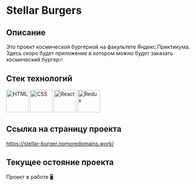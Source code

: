 # Stellar Burgers

## Описание
Это проект космической бургерной на факультете Яндекс.Приктикума. Здесь скоро будет приложение в котором можно будет заказать космический бургер🔥 

## Стек технологий
<div display = 'flex' flex-wrap = 'wrap'>
<img src="https://cdn.jsdelivr.net/gh/devicons/devicon/icons/html5/html5-original-wordmark.svg" alt='HTML' width='60' height='60'/>
<img src="https://cdn.jsdelivr.net/gh/devicons/devicon/icons/css3/css3-original-wordmark.svg" alt='CSS' width='60' height='60'/>
<img src="https://cdn.jsdelivr.net/gh/devicons/devicon/icons/react/react-original-wordmark.svg" alt = 'React' width = '60' height = '60'/>
<img src="https://cdn.jsdelivr.net/gh/devicons/devicon/icons/redux/redux-original.svg" alt = 'Redux' width = '60' height = '60'/>          
</div>          

## Ссылка на страницу проекта
https://stellar-burger.nomoredomains.work/

## Текущее остояние проекта
Проект в работе 🖥
